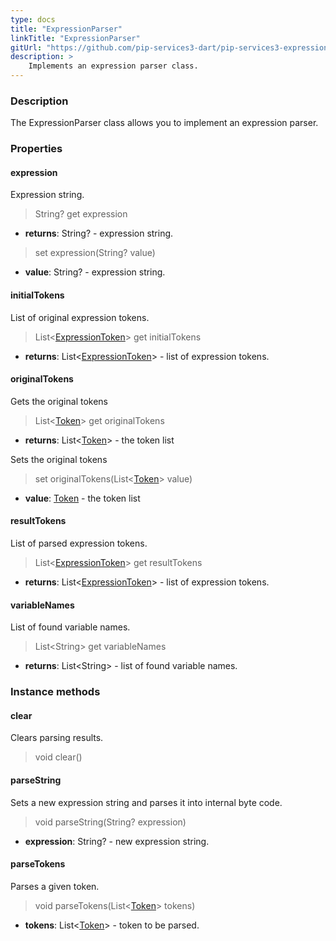 ```yaml
---
type: docs
title: "ExpressionParser"
linkTitle: "ExpressionParser"
gitUrl: "https://github.com/pip-services3-dart/pip-services3-expressions-dart"
description: > 
    Implements an expression parser class.
---
```


### Description

The ExpressionParser class allows you to implement an expression parser.

### Properties

#### expression
Expression string.

> String? get expression

- **returns**: String? - expression string.

> set expression(String? value)

- **value**: String? - expression string.


#### initialTokens
List of original expression tokens.

> List<[ExpressionToken](../expression_token)> get initialTokens

- **returns**: List<[ExpressionToken](../expression_token)> - list of expression tokens.

#### originalTokens
Gets the original tokens

> List<[Token](../../../tokenizers/token)> get originalTokens

- **returns**: List<[Token](../../../tokenizers/token)> - the token list

Sets the original tokens
> set originalTokens(List<[Token](../../../tokenizers/token)> value)

- **value**: [Token](../../../tokenizers/token) - the token list

#### resultTokens
List of parsed expression tokens.

> List<[ExpressionToken](../expression_token)> get resultTokens

- **returns**: List<[ExpressionToken](../expression_token)> - list of expression tokens.

#### variableNames
List of found variable names.

> List\<String\> get variableNames

- **returns**: List\<String\> - list of found variable names.


### Instance methods

#### clear
Clears parsing results.

> void clear()


#### parseString
Sets a new expression string and parses it into internal byte code.

> void parseString(String? expression)

- **expression**: String? - new expression string.

#### parseTokens
Parses a given token.
> void parseTokens(List<[Token](../../../tokenizers/token)> tokens)

- **tokens**: List<[Token](../../../tokenizers/token)> - token to be parsed.

